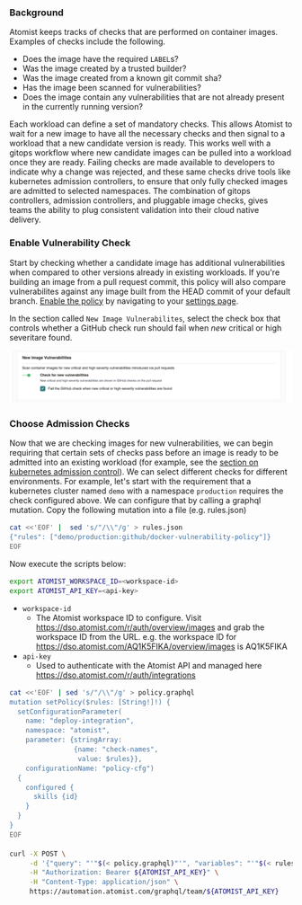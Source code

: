 ### Background

Atomist keeps tracks of checks that are performed on container images.  Examples of checks include the following.

* Does the image have the required `LABEL`s?
* Was the image created by a trusted builder?
* Was the image created from a known git commit sha?
* Has the image been scanned for vulnerabilities?
* Does the image contain any vulnerabilities that are not already present in the currently running version?

Each workload can define a set of mandatory checks.  This allows Atomist to wait for a new image to have all the necessary checks and then signal to a workload that a new candidate version is ready.  This works well with a gitops workflow where new candidate images can be pulled into a workload once they are ready.  Failing checks are made available to developers to indicate why a change was rejected, and these same checks drive tools like kubernetes admission controllers, to ensure that only fully checked images are admitted to selected namespaces.  The combination of gitops controllers, admission controllers, and pluggable image checks, gives teams the ability to plug consistent validation into their cloud native delivery.

### Enable Vulnerability Check

Start by checking whether a candidate image has additional vulnerabilities when compared to other versions already in existing workloads.  If you're building an image from a pull request commit, this policy will also compare vulnerabilites against any image built from the HEAD commit of your default branch.  [Enable the policy][settings] by navigating to your [settings page][settings].

In the section called `New Image Vulnerabilites`, select the check box that controls whether a GitHub check run should fail when _new_ critical or high severitare found.

![enable-check-run](../img/getting-started/enable-check-run.png)

[settings]: https://dso.atomist.com/r/auth/policies

### Choose Admission Checks

Now that we are checking images for new vulnerabilities, we can begin requiring that certain sets of checks pass before an image is ready to be admitted into an existing workload (for example, see the [section on kubernetes admission control](admission-control.md)).  We can select different checks for different environments.  For example, let's start with the requirement that a kubernetes cluster named `demo` with a namespace `production` requires the check configured above.  We can configure that by calling a graphql mutation.  Copy the following mutation into a file (e.g. rules.json)

```bash
cat <<'EOF' |  sed 's/"/\\"/g' > rules.json
{"rules": ["demo/production:github/docker-vulnerability-policy"]}
EOF
```

Now execute the scripts below:

```bash
export ATOMIST_WORKSPACE_ID=<workspace-id>
export ATOMIST_API_KEY=<api-key>
```

* `workspace-id`
    * The Atomist workspace ID to configure. Visit https://dso.atomist.com/r/auth/overview/images and grab the workspace ID from the URL. e.g. the workspace ID for https://dso.atomist.com/AQ1K5FIKA/overview/images is AQ1K5FIKA
* `api-key`
    * Used to authenticate with the Atomist API and managed here https://dso.atomist.com/r/auth/integrations


```bash
cat <<'EOF' | sed 's/"/\\"/g' > policy.graphql
mutation setPolicy($rules: [String!]!) {
  setConfigurationParameter(
    name: "deploy-integration", 
    namespace: "atomist", 
    parameter: {stringArray: 
                {name: "check-names", 
                 value: $rules}}, 
    configurationName: "policy-cfg") 
  {
    configured {
      skills {id}
    }
  }
}
EOF

curl -X POST \
     -d '{"query": "'"$(< policy.graphql)"'", "variables": "'"$(< rules.json)"'"}' \
     -H "Authorization: Bearer ${ATOMIST_API_KEY}" \
     -H "Content-Type: application/json" \
     https://automation.atomist.com/graphql/team/${ATOMIST_API_KEY}
```


